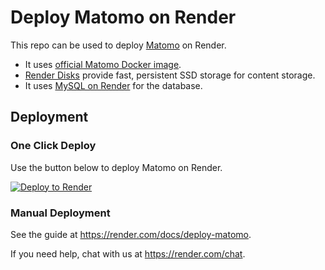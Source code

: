# Deploy Matomo on Render

This repo can be used to deploy [Matomo] on Render.

* It uses [official Matomo Docker image](https://hub.docker.com/_/matomo).
* [Render Disks](https://render.com/docs/disks) provide fast, persistent SSD storage for content storage. 
* It uses [MySQL on Render](https://render.com/docs/deploy-mysql) for the database.

## Deployment

### One Click Deploy

Use the button below to deploy Matomo on Render.

[![Deploy to Render](http://render.com/images/deploy-to-render-button.svg)](https://render.com/deploy)

### Manual Deployment

See the guide at https://render.com/docs/deploy-matomo.

If you need help, chat with us at https://render.com/chat.

[Matomo]: https://matomo.org/
